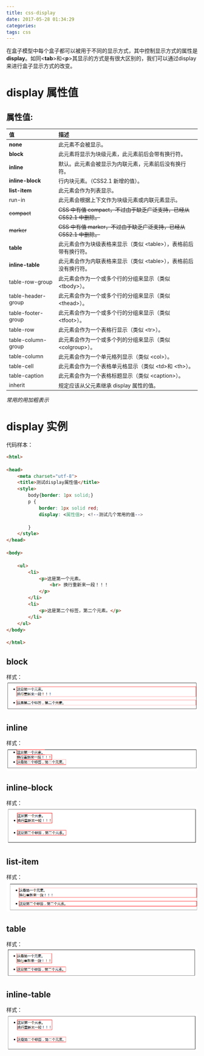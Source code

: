 ```yaml
---
title: css-display
date: 2017-05-28 01:34:29
categories: 
tags: css 
---
```


在盒子模型中每个盒子都可以被用于不同的显示方式，其中控制显示方式的属性是**display**。如同<**tab**>和<**p**>其显示的方式是有很大区别的，我们可以通过display来进行盒子显示方式的改变。
<!--more-->


# display 属性值

属性值:
----
|值  | 描述|
|:-----|:-------|
|**none**  | 此元素不会被显示。|
|**block**  | 此元素将显示为块级元素，此元素前后会带有换行符。|
|**inline**  | 默认。此元素会被显示为内联元素，元素前后没有换行符。|
|**inline-block**  | 行内块元素。（CSS2.1 新增的值）。|
|**list-item**  | 此元素会作为列表显示。|
|run-in  | 此元素会根据上下文作为块级元素或内联元素显示。|
|~~compact~~  | ~~CSS 中有值 compact，不过由于缺乏广泛支持，已经从 CSS2.1 中删除。~~|
|~~marker~~  | ~~CSS 中有值 marker，不过由于缺乏广泛支持，已经从 CSS2.1 中删除。~~|
|**table**  | 此元素会作为块级表格来显示（类似 &lt;table>），表格前后带有换行符。|
|**inline-table**  | 此元素会作为内联表格来显示（类似 &lt;table>），表格前后没有换行符。|
|table-row-group  | 此元素会作为一个或多个行的分组来显示（类似 &lt;tbody>）。|
|table-header-group  | 此元素会作为一个或多个行的分组来显示（类似 &lt;thead>）。|
|table-footer-group  | 此元素会作为一个或多个行的分组来显示（类似 &lt;tfoot>）。|
|table-row  | 此元素会作为一个表格行显示（类似 &lt;tr>）。|
|table-column-group  | 此元素会作为一个或多个列的分组来显示（类似 &lt;colgroup>）。|
|table-column  | 此元素会作为一个单元格列显示（类似 &lt;col>）。|
|table-cell  | 此元素会作为一个表格单元格显示（类似 &lt;td>和 &lt;th>）。|
|table-caption  | 此元素会作为一个表格标题显示（类似 &lt;caption>）。|
|inherit  | 规定应该从父元素继承 display 属性的值。|

*常用的用加粗表示*

# display 实例
代码样本：
```html
<html>

<head>
    <meta charset="utf-8">
    <title>测试display属性值</title>
    <style>
		body{border: 1px solid;}
        p {
            border: 1px solid red;
            display: <属性值>; <!--测试几个常用的值-->
            
        }
    </style>
</head>

<body>

    <ul>
        <li>
            <p>这是第一个元素。
                <br> 换行重新来一段！！！
            </p>
        </li>
        <li>
            <p>这是第二个标签，第二个元素。</p>
        </li>
    </ul>
</body>

</html>
```
## block

样式：
![](css-display/2017-05-29-18-07-13.png)

## inline

样式：
![](css-display/2017-05-29-18-07-32.png)

## inline-block

样式：
![](css-display/2017-05-29-18-07-57.png)

## list-item

样式：
![](css-display/2017-05-29-18-08-13.png)

## table

样式：
![](css-display/2017-05-29-18-08-36.png)

## inline-table

样式：
![](css-display/2017-05-29-18-06-48.png)
